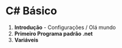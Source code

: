 # C# Básico

01. **Introdução** - Configurações / Olá mundo
02. **Primeiro Programa padrão .net**
03. **Variáveis**